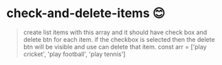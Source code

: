 # check-and-delete-items 😊
> create list items with this array and it should have check box and delete btn for each item. if the checkbox is selected then the delete btn will be visible and use can delete that item.
> const arr = ['play cricket', 'play football', 'play tennis']
